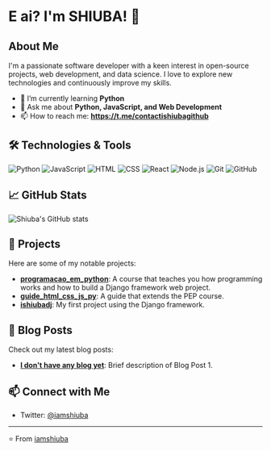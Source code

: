 # E ai? I'm SHIUBA! 👋
## About Me

I'm a passionate software developer with a keen interest in open-source projects, web development, and data science. I love to explore new technologies and continuously improve my skills.

- 🌱 I’m currently learning **Python**
- 💬 Ask me about **Python, JavaScript, and Web Development**
- 📫 How to reach me: **https://t.me/contactishiubagithub**

## 🛠️ Technologies & Tools

![Python](https://img.shields.io/badge/-Python-333333?style=flat&logo=python)
![JavaScript](https://img.shields.io/badge/-JavaScript-333333?style=flat&logo=javascript)
![HTML](https://img.shields.io/badge/-HTML-333333?style=flat&logo=html5)
![CSS](https://img.shields.io/badge/-CSS-333333?style=flat&logo=css3)
![React](https://img.shields.io/badge/-React-333333?style=flat&logo=react)
![Node.js](https://img.shields.io/badge/-Node.js-333333?style=flat&logo=node.js)
![Git](https://img.shields.io/badge/-Git-333333?style=flat&logo=git)
![GitHub](https://img.shields.io/badge/-GitHub-333333?style=flat&logo=github)

## 📈 GitHub Stats

![Shiuba's GitHub stats](https://github-readme-stats.vercel.app/api?username=iamshiuba&show_icons=true&theme=radical)

## 🚀 Projects

Here are some of my notable projects:

- [**programacao_em_python**](https://github.com/iamshiuba/programacao_em_python): A course that teaches you how programming works and how to build a Django framework web project.
- [**guide_html_css_js_py**](https://github.com/iamshiuba/guide_html_css_js_py): A guide that extends the PEP course.
- [**ishiubadj**](https://github.com/iamshiuba/ishiubadj): My first project using the Django framework.

## 📝 Blog Posts

Check out my latest blog posts:

- [**I don't have any blog yet**](https://yourblog.com/blog-post-1): Brief description of Blog Post 1.

## 📫 Connect with Me

- Twitter: [@iamshiuba](https://twitter.com/iamshiuba)

---

⭐️ From [iamshiuba](https://github.com/iamshiuba)
